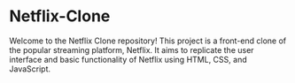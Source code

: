 # Netflix-Clone
Welcome to the Netflix Clone repository! This project is a front-end clone of the popular streaming platform, Netflix. It aims to replicate the user interface and basic functionality of Netflix using HTML, CSS, and JavaScript.
